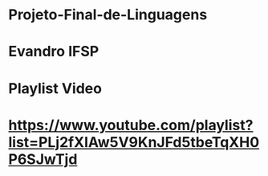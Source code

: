 # Projeto-Final-de-Linguagens
# Evandro IFSP
# Playlist Video 
# https://www.youtube.com/playlist?list=PLj2fXIAw5V9KnJFd5tbeTqXH0P6SJwTjd

